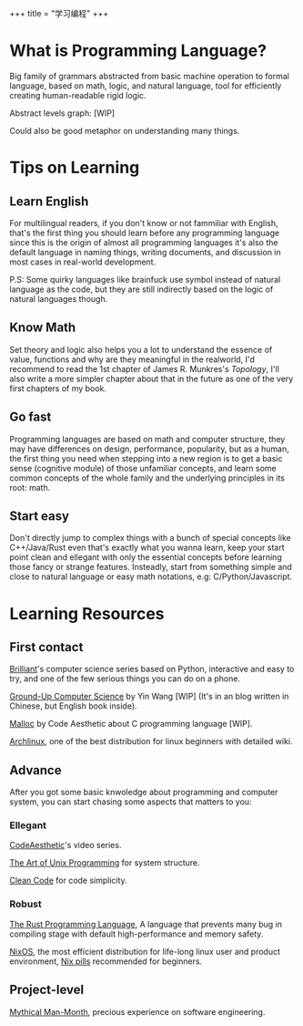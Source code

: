 +++
title = "学习编程"
+++

# What is Programming Language?

Big family of grammars abstracted from basic machine operation to formal language, based on math, logic, and natural language, tool for efficiently creating human-readable rigid logic.

Abstract levels graph: [WIP]

Could also be good metaphor on understanding many things.

# Tips on Learning

## Learn English
For multilingual readers, if you don't know or not fammiliar with English, that's the first thing you should learn before any programming language since this is the origin of almost all programming languages it's also the default language in naming things, writing documents, and discussion in most cases in real-world development.

P.S: Some quirky languages like brainfuck use symbol instead of natural language as the code, but they are still indirectly based on the logic of natural languages though.

## Know Math
Set theory and logic also helps you a lot to understand the essence of value, functions and why are they meaningful in the realworld, I'd recommend to read the 1st chapter of James R. Munkres's _Topology_, I'll also write a more simpler chapter about that in the future as one of the very first chapters of my book.

## Go fast
Programming languages are based on math and computer structure, they may have differences on design, performance, popularity, but as a human, the first thing you need when stepping into a new region is to get a basic sense (cognitive module) of those unfamiliar concepts, and learn some common concepts of the whole family and the underlying principles in its root: math.

## Start easy
Don't directly jump to complex things with a bunch of special concepts like C++/Java/Rust even that's exactly what you wanna learn, keep your start point clean and ellegant with only the essential concepts before learning those fancy or strange features. Insteadly, start from something simple and close to natural language or easy math notations, e.g: C/Python/Javascript.

# Learning Resources

## First contact

[Brilliant](https://brilliant.org)'s computer science series based on Python, interactive and easy to try, and one of the few serious things you can do on a phone.

[Ground-Up Computer Science](https://www.yinwang.org/blog-cn/2021/05/11/gucs-sample) by Yin Wang [WIP] (It's in an blog written in Chinese, but English book inside).

[Malloc](https://www.youtube.com/@CodeAestheticMalloc) by Code Aesthetic about C programming language [WIP].

[Archlinux](https://wiki.archlinux.org), one of the best distribution for linux beginners with detailed wiki.

## Advance

After you got some basic knwoledge about programming and computer system, you can start chasing some aspects that matters to you:

### Ellegant

[CodeAesthetic](https://www.youtube.com/@CodeAesthetic/videos)'s video series.

[The Art of Unix Programming](http://www.catb.org/esr/writings/taoup/html/) for system structure.

[Clean Code](https://www.google.com/books/edition/Clean_Code/_i6bDeoCQzsC?hl=en&gbpv=0) for code simplicity.

### Robust

[The Rust Programming Language](https://doc.rust-lang.org/book/title-page.html), A language that prevents many bug in compiling stage with default high-performance and memory safety.

[NixOS](https://nixos.wiki/), the most efficient distribution for life-long linux user and product environment, [Nix pills](https://nixos.org/guides/nix-pills/) recommended for beginners.

## Project-level

[Mythical Man-Month](https://en.wikipedia.org/wiki/The_Mythical_Man-Month), precious experience on software engineering.
